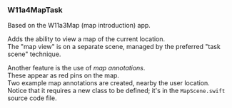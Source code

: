 ### W11a4MapTask

Based on the W11a3Map (map introduction) app.  

Adds the ability to view a map of the current location.  
The "map view" is on a separate scene, managed by the preferred "task scene" technique.

Another feature is the use of *map annotations*.  
These appear as red pins on the map.  
Two example map annotations are created, nearby the user location.  
Notice that it requires a new class to be defined; it's in the `MapScene.swift` source code file.  
